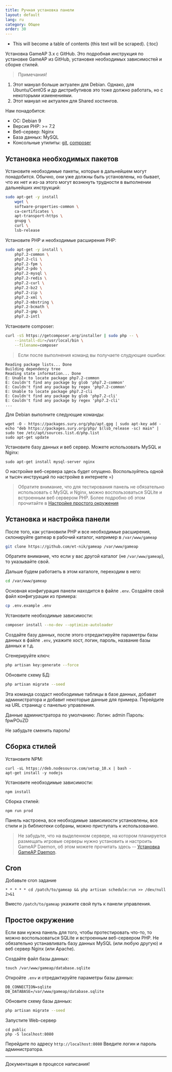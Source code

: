 ```yaml
---
title: Ручная установка панели
layout: default
lang: ru
category: Общее
order: 30
---
```


* This will become a table of contents (this text will be scraped).
{:toc}

Установка GameAP 3.x с GitHub. Это подробная инструкция по установке GameAP из GitHub, установке необходимых зависимостей и
сборке стилей.

> Примечания!
1. Этот мануал больше актуален для Debian. Однако, для Ubuntu/CentOS и др дистрибутивов это тоже должно работать, но
с некоторыми изменениями.
2. Этот мануал не актуален для Shared хостингов.

Нам понадобится:
* ОС: Debian 9
* Версия PHP: >= 7.2
* Веб-сервер: Nginx
* База данных: MySQL
* Консольные утилиты: [git](requirements.html#git), [composer](requirements.html#composer)

## Установка необходимых пакетов

Установите необходимые пакеты, которые в дальнейшем могут понадобится. Обычно, они уже должны быть установлены, но бывает, что их нет и
из-за этого могут вознкнуть трудности в выполнении дальнейших инструкций:
```bash
sudo apt-get -y install 
    wget \
    software-properties-common \
    ca-certificates \
    apt-transport-https \
    gnupg \
    curl \
    lsb-release
```

Установите PHP и необходимые расширения PHP:
```bash
sudo apt-get -y install \
    php7.2-common \
    php7.2-cli \
    php7.2-fpm \
    php7.2-pdo \
    php7.2-mysql \
    php7.2-redis \
    php7.2-curl \
    php7.2-bz2 \
    php7.2-zip \
    php7.2-xml \
    php7.2-mbstring \
    php7.2-bcmath \
    php7.2-gmp \
    php7.2-intl
```

Установите composer:
```bash
curl -sS https://getcomposer.org/installer | sudo php -- \
    --install-dir=/usr/local/bin \
    --filename=composer
```

> Если после выполнения команд вы получаете слудующие ошибки:
```
Reading package lists... Done
Building dependency tree       
Reading state information... Done
E: Unable to locate package php7.2-common
E: Couldn't find any package by glob 'php7.2-common'
E: Couldn't find any package by regex 'php7.2-common'
E: Unable to locate package php7.2-cli
E: Couldn't find any package by glob 'php7.2-cli'
E: Couldn't find any package by regex 'php7.2-cli'
...
```
Для Debian выполните следующие команды:
```
wget -O - https://packages.sury.org/php/apt.gpg | sudo apt-key add -
echo "deb https://packages.sury.org/php/ $(lsb_release -sc) main" | sudo tee /etc/apt/sources.list.d/php.list
sudo apt-get update
```

Установите базу данных и веб сервер. Можете использовать MySQL и Nginx:

```
sudo apt-get install mysql-server nginx
```

О настройке веб-сервера здесь будет опущено. Воспользуйтесь одной и тысяч инструкций по настройке в интернете =)

> Обратите внимание, что для тестирования панель не обязательно использовать с MySQL и Nginx, можно воспользоваться SQLite и встроенным веб сервером PHP. 
Более подробно об этом прочитайте в [Настройке простого окружения](#простое-окружение)

## Установка и настройка панели

После того, как установили PHP и все необходимые расширения, склонируйте gameap в рабочий каталог, например в `/var/www/gameap`

```bash
git clone https://github.com/et-nik/gameap /var/www/gameap
```
Обратите внимание, что если у вас другой каталог (не `/var/www/gameap`), то указывайте свой.

Дальше будем работаеть в этом каталоге, переходим в него:

```bash
cd /var/www/gameap
```

Основная конфигурация панели находится в файле `.env`. Создайте свой файл конфигурации из примера:
```bash
cp .env.example .env
```

Установите необходимые зависимости:
```bash
composer install --no-dev --optimize-autoloader
```
Создайте базу данных, после этого отредактируйте параметры базы данных в файле `.env`, укажите хост, логин, пароль, название базы данных и т.д.

Сгенерируйте ключ:
```bash
php artisan key:generate --force
```

Обновите схему БД:
```bash
php artisan migrate --seed
```

Эта команда создаст необходимые таблицы в базе данных, добавит администратора и добавит некоторые данные для примера.
Перейдите на URL страницу с панелью управления.

Данные администратора по умолчанию:
Логин: admin
Пароль: fpwPOuZD

Не забудьте сменить пароль!

## Сборка стилей

Установите NPM:
```
curl -sL https://deb.nodesource.com/setup_10.x | bash -
apt-get install -y nodejs
```

Установите необходимые зависимости:
```
npm install
```

Сборка стилей:
```
npm run prod
```

Панель настроена, все необходимые зависимости установлены, все стили и js библиотеки собраны, можно приступать к использованию. 

> Не забудьте, что на выделенном сервере, на котором планируется размещать игровые серверы нужно установить и настроить GameAP Daemon, об этом можете прочитать здесь -- [Установка GameAP Daemon](/ru/gameap_daemon.html).

## Cron

Добавьте cron задание

```
* * * * * cd /patch/to/gameap && php artisan schedule:run >> /dev/null 2>&1
```

Вместо `/patch/to/gameap` укажите свой путь к панели управления.

## Простое окружение

Если вам нужна панель для того, чтобы протестировать что-то, то можно воспользоваться SQLite и встроенным веб-сервером PHP. Не обязательно устанавливать базу данных MySQL (или любую другую) и веб сервер Nginx (или Apache).

Создайте файл базы данных:
```
touch /var/www/gameap/database.sqlite
```

Откройте `.env` и отредактируйте параметры базы данных:
```
DB_CONNECTION=sqlite
DB_DATABASE=/var/www/gameap/database.sqlite
```

Обновите схему базы данных:
```bash
php artisan migrate --seed
```

Запустите Web-сервер
```
cd public
php -S localhost:8080
```

Перейдите по адресу `http://localhost:8080`
Введите логин и пароль администратора.

---
Документация в процессе написания!